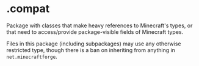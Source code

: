 # .compat

Package with classes that make heavy references to Minecraft's types, or that need to access/provide package-visible fields of Minecraft types.

Files in this package (including subpackages) may use any otherwise restricted type, though there is a ban on inheriting from anything in `net.minecraftforge`.